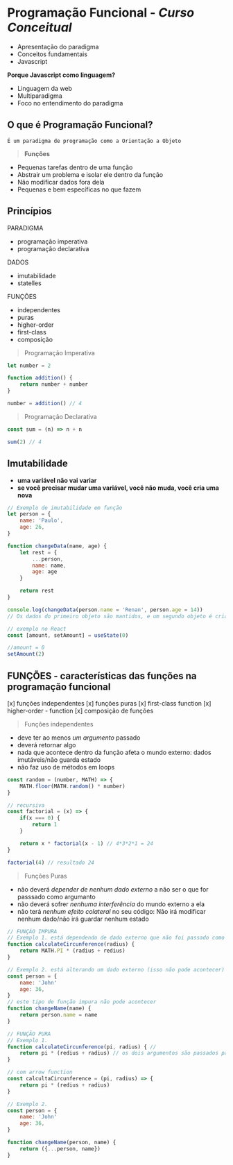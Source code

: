 # Programação Funcional - _Curso Conceitual_

- Apresentação do paradigma
- Conceitos fundamentais
- Javascript

**Porque Javascript como linguagem?**

- Linguagem da web
- Multiparadigma
- Foco no entendimento do paradigma

## O que é Programação Funcional?

`É um paradigma de programação como a Orientação a Objeto`

> **Funções**

- Pequenas tarefas dentro de uma função
- Abstrair um problema e isolar ele dentro da função
- Não modificar dados fora dela
- Pequenas e bem específicas no que fazem

## Princípios

PARADIGMA

- programação imperativa
- programação declarativa

DADOS

- imutabilidade
- statelles

FUNÇÕES

- independentes
- puras
- higher-order
- first-class
- composição

> Programação Imperativa
<!-- Faça da seguinte forma -->

```js
let number = 2

function addition() {
    return number + number
}

number = addition() // 4
```

> Programação Declarativa
<!-- O que fazer e não como fazer -->

```js
const sum = (n) => n + n

sum(2) // 4
```

## Imutabilidade

- **uma variável não vai variar**
- **se você precisar mudar uma variável, você não muda, você cria uma nova**

```js
// Exemplo de imutabilidade em função
let person = {
    name: 'Paulo',
    age: 26,
}

function changeData(name, age) {
    let rest = {
        ...person,
        name: name,
        age: age
    }

    return rest
}

console.log(changeData(person.name = 'Renan', person.age = 14)) 
// Os dados do primeiro objeto são mantidos, e um segundo objeto é criado com as mesmas props e novos dados

// exemplo no React
const [amount, setAmount] = useState(0)

//amount = 0
setAmount(2)
```

## FUNÇÕES - **características das funções na programação funcional**

[x] funções independentes
[x] funções puras
[x] first-class function
[x] higher-order - function
[x] composição de funções

> Funções independentes

- deve ter ao menos _um argumento_ passado
- deverá retornar algo
- nada que acontece dentro da função afeta o mundo externo: dados imutáveis/não guarda estado
- não faz uso de métodos em loops

```js
const random = (number, MATH) => {
    MATH.floor(MATH.random() * number)
}

// recursiva
const factorial = (x) => {
    if(x === 0) {
        return 1
    }

    return x * factorial(x - 1) // 4*3*2*1 = 24
}

factorial(4) // resultado 24
```

> Funções Puras

- não deverá _depender de nenhum dado externo_ a não ser o que for passsado como argumanto
- não deverá sofrer _nenhuma interferência_ do mundo externo a ela
- não terá _nenhum efeito colateral_ no seu código: Não irá modificar nenhum dado/não irá guardar nenhum estado

```js
// FUNÇÃO IMPURA
// Exemplo 1. está dependendo de dado externo que não foi passado como parâmetro
function calculateCircunference(radius) {
    return MATH.PI * (radius + redius)
}

// Exemplo 2. está alterando um dado externo (isso não pode acontecer)
const person = {
    name: 'John'
    age: 36,
}
// este tipo de função impura não pode acontecer
function changeName(name) {
    return person.name = name
}

// FUNÇÃO PURA
// Exemplo 1.
function calculateCircunference(pi, radius) { // 
    return pi * (redius + radius) // os dois argumentos são passados para que haja os dois parâ metros
}

// com arrow function
const calcultaCircunference = (pi, radius) => {
    return pi * (redius + radius)
}

// Exemplo 2. 
const person = {
    name: 'John'
    age: 36,
}

function changeName(person, name) {
    return ({...person, name})
}
```
